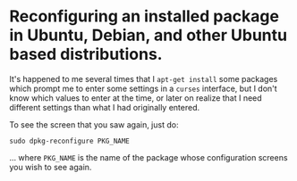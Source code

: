 Reconfiguring an installed package in Ubuntu, Debian, and other Ubuntu based
distributions.
====

It's happened to me several times that I `apt-get install` some packages which
prompt me to enter some settings in a `curses` interface, but I don't know which
values to enter at the time, or later on realize that I need different settings
than what I had originally entered.

To see the screen that you saw again, just do:

`sudo dpkg-reconfigure PKG_NAME`

... where `PKG_NAME` is the name of the package whose configuration screens
you wish to see again.
